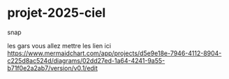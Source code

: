 # projet-2025-ciel
snap

les gars vous allez mettre les lien ici
https://www.mermaidchart.com/app/projects/d5e9e18e-7946-4112-8904-c225d8ac524d/diagrams/02dd27ed-1a64-4241-9a55-b71f0e2a2ab7/version/v0.1/edit
